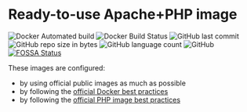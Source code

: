 Ready-to-use Apache+PHP image
=============================



![Docker Automated build](https://img.shields.io/docker/cloud/automated/demartis/apache-php)
![Docker Build Status](https://img.shields.io/docker/cloud/build/demartis/apache-php)
![GitHub last commit](https://img.shields.io/github/last-commit/demartis/docker-php-apache.svg)
![GitHub repo size in bytes](https://img.shields.io/github/repo-size/demartis/docker-php-apache.svg)
![GitHub language count](https://img.shields.io/github/languages/count/demartis/docker-php-apache.svg)
![GitHub](https://img.shields.io/github/license/demartis/docker-php-apache)
[![FOSSA Status](https://app.fossa.com/api/projects/git%2Bgithub.com%2Fdemartis%2Fdocker-php-apache.svg?type=shield)](https://app.fossa.com/projects/git%2Bgithub.com%2Fdemartis%2Fdocker-php-apache?ref=badge_shield)


These images are configured:
- by using official public images as much as possible 
- by following the [official Docker best practices](https://docs.docker.com/develop/develop-images/dockerfile_best-practices/)
- by following the [official PHP image best practices](https://hub.docker.com/_/php)